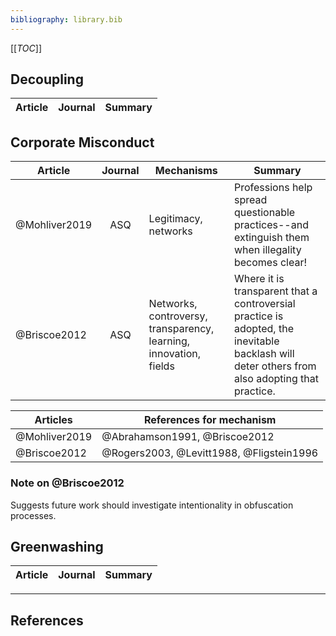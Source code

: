 ```yaml
---
bibliography: library.bib
---
```


[[_TOC_]]

## Decoupling

Article     | Journal   | Summary
---         | :-:       | ---


## Corporate Misconduct

Article         |Journal    | Mechanisms                                                        | Summary    
------          |:-:        | -----------                                                       | ------------------
@Mohliver2019   |ASQ        | Legitimacy, networks                                              | Professions help spread questionable practices--and extinguish them when illegality becomes clear!
@Briscoe2012    | ASQ       | Networks, controversy, transparency, learning, innovation, fields | Where it is transparent that a controversial practice is adopted, the inevitable backlash will deter others from also adopting that practice.

Articles        | References for mechanism
---             | ------
@Mohliver2019   | @Abrahamson1991, @Briscoe2012
@Briscoe2012    | @Rogers2003, @Levitt1988, @Fligstein1996

### Note on @Briscoe2012

Suggests future work should investigate intentionality in obfuscation processes.

## Greenwashing

Article     | Journal   | Summary
---         | :-:       | ---

---

## References
